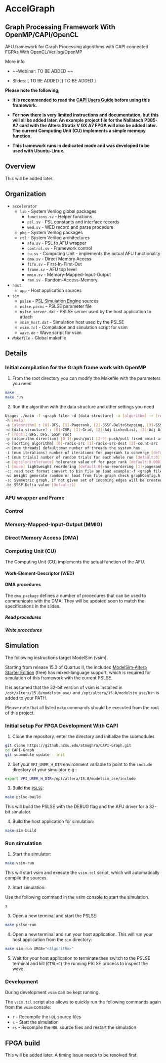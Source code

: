 # AccelGraph
## Graph Processing Framework With OpenMP/CAPI/OpenCL

AFU framework for Graph Processing algorithms with CAPI connected FGPAs With OpenCL/Verilog/OpenMP

More info
* ~~Webinar: TO BE ADDED ~~  

* Slides: [ TO BE ADDED ]( TO BE ADDED )

**Please note the following;**

* **It is recommended to read the [CAPI Users Guide](http://www.nallatech.com/wp-content/uploads/IBM_CAPI_Users_Guide_1-2.pdf) before using this framework.**

* **For now there is very limited instructions and documentation, but this will all be added later. An example project file for the Nallatech P385-A7 card with the Altera Stratix V GX A7 FPGA will also be added later. The current Computing Unit (CU) implements a simple memcpy function.**

* **This framework runs in dedicated mode and was developed to be used with Ubuntu-Linux.**

## Overview

This will be added later.

## Organization

* `accelerator`
  * `lib` - System Verilog global packages
    * `functions.sv` - Helper functions
    * `psl.sv` - PSL constants and interface records
    * `wed.sv` - WED record and parse procedure
  * `pkg` - System Verilog packages
  * `rtl` - System Verilog architectures
    * `afu.sv` - PSL to AFU wrapper
    * `control.sv` - Framework control
    * `cu.sv` - Computing Unit - implements the actual AFU functionality
    * `dma.sv` - Direct Memory Access
    * `fifo.sv` - First-In-First-Out
    * `frame.sv` - AFU top level
    * `mmio.sv` - Memory-Mapped-Input-Output
    * `ram.sv` - Random-Access-Memory
* `host`
	* `app` - Host application sources
* `sim`
  * `pslse` - [PSL Simulation Engine](https://github.com/ibm-capi/pslse) sources
  * *`pslse.parms`* - PSLSE parameter file
  * *`pslse_server.dat`* - PSLSE server used by the host application to attach
  * *`shim_host.dat`* - Simulation host used by the PSLSE
  * *`vsim.tcl`* - Compilation and simulation script for vsim
  * *`wave.do`* - Wave script for vsim
* *`Makefile`* - Global makefile

## Details

### Initial compilation for the Graph frame work with OpenMP

1. From the root directory you can modify the Makefile with the parameters you need
  ```bash
  make 
  make run
  ```

2. Run the algorithm with the data structure and other settings you need
  ```bash
Usage: ./main -f <graph file> -d [data structure] -a [algorithm] -r [root] -n [num threads] [-h -c -s -w]
  -h [Help] 
  -a [algorithm] : [0]-BFS, [1]-Pagerank, [2]-SSSP-DeltaStepping, [3]-SSSP-BellmanFord, [4]-DFS [5]-IncrementalAggregation
  -d [data structure] : [0]-CSR, [1]-Grid, [2]-Adj LinkedList, [3]-Adj ArrayList [4-5] same order bitmap frontiers
  -r [root]: BFS, DFS, SSSP root
  -p [algorithm direction] [0-1]-push/pull [2-3]-push/pull fixed point arithmetic [4-6]-same order but using data driven
  -o [sorting algorithm] [0]-radix-src [1]-radix-src-dest [2]-count-src [3]-count-src-dst.
  -n [num threads] default:max number of threads the system has
  -i [num iterations] number of iterations for pagerank to converge [default:20] SSSP-BellmanFord [default:V-1] 
  -t [num trials] number of random trials for each whole run [default:0]
  -e [epsilon/tolerance] tolerance value of for page rank [default:0.0001]
  -l [mode] lightweight reordering [default:0]-no-reordering [1]-pagerank-order [2]-in-degree [3]-out-degree [4]-in/out degree [5]-Rabbit  
  -c: read text format convert to bin file on load example:-f <graph file> -c
  -w: Weight generate random or load from file graph check graphConfig.h #define WEIGHTED 1 beforehand then recompile with using this option
  -s: Symmetric graph, if not given set of incoming edges will be created 
  -b: SSSP Delta value [Default:1]  
```

### AFU wrapper and Frame

### Control

### Memory-Mapped-Input-Output (MMIO)

### Direct Memory Access (DMA)

### Computing Unit (CU)

The Computing Unit (CU) implements the actual function of the AFU.

#### Work-Element-Descriptor (WED)

#### DMA procedures

The `dma_package` defines a number of procedures that can be used to communicate with the DMA. They will be updated soon to match the specifications in the slides.

##### Read procedures

##### Write procedures

## Simulation

The following instructions target ModelSim (vsim).

Starting from release 15.0 of Quartus II, the included [ModelSim-Altera Starter Edition](https://www.altera.com/products/design-software/model---simulation/modelsim-altera-software.html) (free) has mixed-language support, which is required for simulation of this framework with the current PSLSE.

It is assumed that the 32-bit version of vsim is installed in `/opt/altera/15.0/modelsim_ase/` and `/opt/altera/15.0/modelsim_ase/bin` is added to your PATH.

Please note that all listed `make` commands should be executed from the root of this project.

### Initial setup For FPGA Development With CAPI

1. Clone the repository. enter the directory and initialize the submodules
  ```bash
  git clone https://github.ncsu.edu/atmughra/CAPI-Graph.git
  cd CAPI-Graph
  git submodule update --init
  ```

2. Set your `VPI_USER_H_DIR` environment variable to point to the `include` directory of your simulator e.g.:
  ```bash
  export VPI_USER_H_DIR=/opt/altera/15.0/modelsim_ase/include
  ```

3. Build the [`PSLSE`](https://github.com/ibm-capi/pslse):
  ```bash
  make pslse-build
  ```
  This will build the PSLSE with the DEBUG flag and the AFU driver for a 32-bit simulator.

4. Build the host application for simulation:
  ```bash
  make sim-build
  ```

### Run simulation

1. Start the simulator:
  ```bash
  make vsim-run 
  ```

  This will start vsim and execute the `vsim.tcl` script, which will automatically compile the sources.

2. Start simulation:

  Use the following command in the vsim console to start the simulation.
  ```bash
  s
  ```

3. Open a new terminal and start the PSLSE:
  ```bash
  make pslse-run
  ```

4. Open a new terminal and run your host application. This will run your host application from the `sim` directory:
  ```bash
  make sim-run ARGS="<Algorithm>"
  ```

5. Wait for your host application to terminate then switch to the PSLSE terminal and kill (`CTRL+C`) the running PSLSE process to inspect the wave.


### Development

During development `vsim` can be kept running.

The `vsim.tcl` script also allows to quickly run the following commands again from the `vsim` console:
* `r` - Recompile the `HDL` source files
* `s` - Start the simulation
* `rs` - Recompile the `HDL` source files and restart the simulation

## FPGA build

This will be added later. A timing issue needs to be resolved first.
